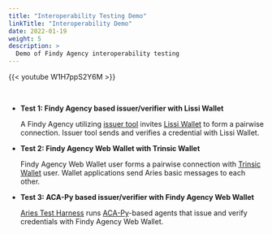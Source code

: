```yaml
---
title: "Interoperability Testing Demo"
linkTitle: "Interoperability Demo"
date: 2022-01-19
weight: 5
description: >
  Demo of Findy Agency interoperability testing
---
```


{{< youtube W1H7ppS2Y6M >}}

<br>

- **Test 1: Findy Agency based issuer/verifier with Lissi Wallet**

  A Findy Agency utilizing [issuer tool](https://github.com/findy-network/findy-issuer-tool) invites [Lissi Wallet](https://lissi.id) to form a pairwise connection. Issuer tool sends and verifies a credential with Lissi Wallet.

- **Test 2: Findy Agency Web Wallet with Trinsic Wallet**

  Findy Agency Web Wallet user forms a pairwise connection with [Trinsic Wallet](https://trinsic.id/trinsic-wallet/) user. Wallet applications send Aries basic messages to each other.

- **Test 3: ACA-Py based issuer/verifier with Findy Agency Web Wallet**

  [Aries Test Harness](https://github.com/hyperledger/aries-agent-test-harness) runs [ACA-Py](https://github.com/hyperledger/aries-cloudagent-python)-based agents that issue and verify credentials with Findy Agency Web Wallet.
